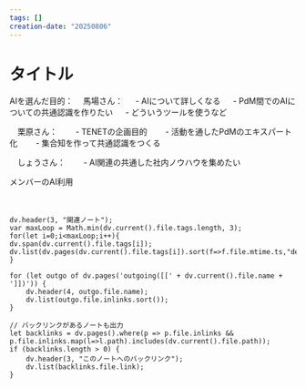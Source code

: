 ```yaml
---
tags: []
creation-date: "20250806"
---
```


# タイトル

AIを選んだ目的：
　馬場さん：
　 - AIについて詳しくなる
　 - PdM間でのAIについての共通認識を作りたい
	　 - どういうツールを使うなど

　栗原さん：
　　- TENETの企画目的
	　　- 活動を通したPdMのエキスパート化
	　　- 集合知を作って共通認識をつくる

　しょうさん：
　　- AI関連の共通した社内ノウハウを集めたい


メンバーのAI利用

　



```dataviewjs
dv.header(3, "関連ノート");
var maxLoop = Math.min(dv.current().file.tags.length, 3);
for(let i=0;i<maxLoop;i++){
dv.span(dv.current().file.tags[i]);
dv.list(dv.pages(dv.current().file.tags[i]).sort(f=>f.file.mtime.ts,"desc").limit(15).file.link);
}

for (let outgo of dv.pages('outgoing([[' + dv.current().file.name + ']])')) {
    dv.header(4, outgo.file.name);
    dv.list(outgo.file.inlinks.sort());
}

// バックリンクがあるノートも出力
let backlinks = dv.pages().where(p => p.file.inlinks && p.file.inlinks.map(l=>l.path).includes(dv.current().file.path));
if (backlinks.length > 0) {
    dv.header(3, "このノートへのバックリンク");
    dv.list(backlinks.file.link);
}

```